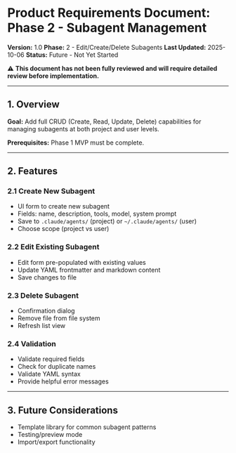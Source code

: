 # Product Requirements Document: Phase 2 - Subagent Management

**Version:** 1.0
**Phase:** 2 - Edit/Create/Delete Subagents
**Last Updated:** 2025-10-06
**Status:** Future - Not Yet Started

⚠️ **This document has not been fully reviewed and will require detailed review before implementation.**

---

## 1. Overview

**Goal:** Add full CRUD (Create, Read, Update, Delete) capabilities for managing subagents at both project and user levels.

**Prerequisites:** Phase 1 MVP must be complete.

---

## 2. Features

### 2.1 Create New Subagent
- UI form to create new subagent
- Fields: name, description, tools, model, system prompt
- Save to `.claude/agents/` (project) or `~/.claude/agents/` (user)
- Choose scope (project vs user)

### 2.2 Edit Existing Subagent
- Edit form pre-populated with existing values
- Update YAML frontmatter and markdown content
- Save changes to file

### 2.3 Delete Subagent
- Confirmation dialog
- Remove file from file system
- Refresh list view

### 2.4 Validation
- Validate required fields
- Check for duplicate names
- Validate YAML syntax
- Provide helpful error messages

---

## 3. Future Considerations
- Template library for common subagent patterns
- Testing/preview mode
- Import/export functionality
